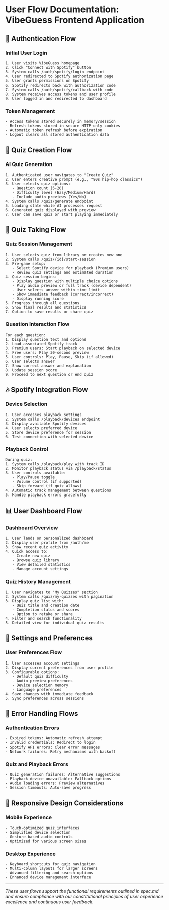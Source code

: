 # User Flow Documentation: VibeGuess Frontend Application

## 🔐 Authentication Flow

### Initial User Login
```
1. User visits VibeGuess homepage
2. Click "Connect with Spotify" button
3. System calls /auth/spotify/login endpoint
4. User redirected to Spotify authorization page
5. User grants permissions on Spotify
6. Spotify redirects back with authorization code
7. System calls /auth/spotify/callback with code
8. System receives access tokens and user profile
9. User logged in and redirected to dashboard
```

### Token Management
```
- Access tokens stored securely in memory/session
- Refresh tokens stored in secure HTTP-only cookies
- Automatic token refresh before expiration
- Logout clears all stored authentication data
```

## 🎵 Quiz Creation Flow

### AI Quiz Generation
```
1. Authenticated user navigates to "Create Quiz"
2. User enters creative prompt (e.g., "90s hip-hop classics")
3. User selects quiz options:
   - Question count (5-20)
   - Difficulty level (Easy/Medium/Hard)
   - Include audio previews (Yes/No)
4. System calls /quiz/generate endpoint
5. Loading state while AI processes request
6. Generated quiz displayed with preview
7. User can save quiz or start playing immediately
```

## 🎯 Quiz Taking Flow

### Quiz Session Management
```
1. User selects quiz from library or creates new one
2. System calls /quiz/{id}/start-session
3. Pre-game setup:
   - Select Spotify device for playback (Premium users)
   - Review quiz settings and estimated duration
4. Quiz session begins:
   - Display question with multiple choice options
   - Play audio preview or full track (device dependent)
   - User selects answer within time limit
   - Show immediate feedback (correct/incorrect)
   - Display running score
5. Progress through all questions
6. Show final results and statistics
7. Option to save results or share quiz
```

### Question Interaction Flow
```
For each question:
1. Display question text and options
2. Load associated Spotify track
3. Premium users: Start playback on selected device
4. Free users: Play 30-second preview
5. User controls: Play, Pause, Skip (if allowed)
6. User selects answer
7. Show correct answer and explanation
8. Update session score
9. Proceed to next question or end quiz
```

## 🎶 Spotify Integration Flow

### Device Selection
```
1. User accesses playback settings
2. System calls /playback/devices endpoint  
3. Display available Spotify devices
4. User selects preferred device
5. Store device preference for session
6. Test connection with selected device
```

### Playback Control
```
During quiz:
1. System calls /playback/play with track ID
2. Monitor playback status via /playback/status
3. User controls available:
   - Play/Pause toggle
   - Volume control (if supported)
   - Skip forward (if quiz allows)
4. Automatic track management between questions
5. Handle playback errors gracefully
```

## 📊 User Dashboard Flow

### Dashboard Overview
```
1. User lands on personalized dashboard
2. Display user profile from /auth/me
3. Show recent quiz activity
4. Quick access to:
   - Create new quiz
   - Browse quiz library
   - View detailed statistics
   - Manage account settings
```

### Quiz History Management
```
1. User navigates to "My Quizzes" section
2. System calls /quiz/my-quizzes with pagination
3. Display quiz list with:
   - Quiz title and creation date
   - Completion status and scores
   - Option to retake or share
4. Filter and search functionality
5. Detailed view for individual quiz results
```

## 🔧 Settings and Preferences

### User Preferences Flow
```
1. User accesses account settings
2. Display current preferences from user profile
3. Configurable options:
   - Default quiz difficulty
   - Audio preview preferences  
   - Device selection memory
   - Language preferences
4. Save changes with immediate feedback
5. Sync preferences across sessions
```

## 🚨 Error Handling Flows

### Authentication Errors
```
- Expired tokens: Automatic refresh attempt
- Invalid credentials: Redirect to login
- Spotify API errors: Clear error messages
- Network failures: Retry mechanisms with backoff
```

### Quiz and Playback Errors
```
- Quiz generation failures: Alternative suggestions
- Playback device unavailable: Fallback options
- Audio loading errors: Preview alternatives
- Session timeouts: Auto-save progress
```

## 📱 Responsive Design Considerations

### Mobile Experience
```
- Touch-optimized quiz interfaces
- Simplified device selection
- Gesture-based audio controls
- Optimized for various screen sizes
```

### Desktop Experience
```
- Keyboard shortcuts for quiz navigation
- Multi-column layouts for larger screens
- Advanced filtering and search options
- Enhanced device management interface
```

---

*These user flows support the functional requirements outlined in spec.md and ensure compliance with our constitutional principles of user experience excellence and continuous user feedback.*
